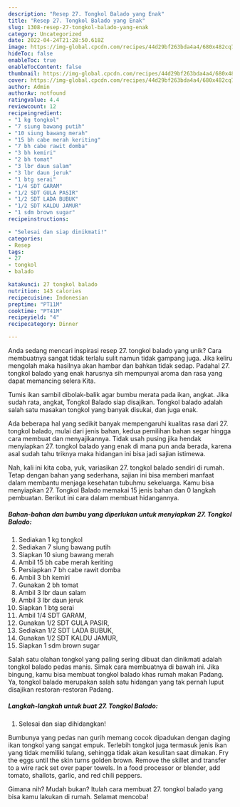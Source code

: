 ```yaml
---
description: "Resep 27. Tongkol Balado yang Enak"
title: "Resep 27. Tongkol Balado yang Enak"
slug: 1308-resep-27-tongkol-balado-yang-enak
category: Uncategorized
date: 2022-04-24T21:28:50.618Z
image: https://img-global.cpcdn.com/recipes/44d29bf263bda4a4/680x482cq70/27-tongkol-balado-foto-resep-utama.jpg
hideToc: false
enableToc: true
enableTocContent: false
thumbnail: https://img-global.cpcdn.com/recipes/44d29bf263bda4a4/680x482cq70/27-tongkol-balado-foto-resep-utama.jpg
cover: https://img-global.cpcdn.com/recipes/44d29bf263bda4a4/680x482cq70/27-tongkol-balado-foto-resep-utama.jpg
author: Admin
authorAv: notfound
ratingvalue: 4.4
reviewcount: 12
recipeingredient:
- "1 kg tongkol"
- "7 siung bawang putih"
- "10 siung bawang merah"
- "15 bh cabe merah keriting"
- "7 bh cabe rawit domba"
- "3 bh kemiri"
- "2 bh tomat"
- "3 lbr daun salam"
- "3 lbr daun jeruk"
- "1 btg serai"
- "1/4 SDT GARAM"
- "1/2 SDT GULA PASIR"
- "1/2 SDT LADA BUBUK"
- "1/2 SDT KALDU JAMUR"
- "1 sdm brown sugar"
recipeinstructions:

- "Selesai dan siap dinikmati!"
categories:
- Resep
tags:
- 27
- tongkol
- balado

katakunci: 27 tongkol balado 
nutrition: 143 calories
recipecuisine: Indonesian
preptime: "PT11M"
cooktime: "PT41M"
recipeyield: "4"
recipecategory: Dinner

---
```





Anda sedang mencari inspirasi resep 27. tongkol balado yang unik? Cara membuatnya sangat tidak terlalu sulit namun tidak gampang juga. Jika keliru mengolah maka hasilnya akan hambar dan bahkan tidak sedap. Padahal 27. tongkol balado yang enak harusnya sih mempunyai aroma dan rasa yang dapat memancing selera Kita.





Tumis ikan sambil dibolak-balik agar bumbu merata pada ikan, angkat. Jika sudah rata, angkat, Tongkol Balado siap disajikan. Tongkol balado adalah salah satu masakan tongkol yang banyak disukai, dan juga enak.

Ada beberapa hal yang sedikit banyak mempengaruhi kualitas rasa dari 27. tongkol balado, mulai dari jenis bahan, kedua pemilihan bahan segar hingga cara membuat dan menyajikannya. Tidak usah pusing jika hendak menyiapkan 27. tongkol balado yang enak di mana pun anda berada, karena asal sudah tahu triknya maka hidangan ini bisa jadi sajian istimewa.






Nah, kali ini kita coba, yuk, variasikan 27. tongkol balado sendiri di rumah. Tetap dengan bahan yang sederhana, sajian ini bisa memberi manfaat dalam membantu menjaga kesehatan tubuhmu sekeluarga. Kamu bisa menyiapkan 27. Tongkol Balado memakai 15 jenis bahan dan 0 langkah pembuatan. Berikut ini cara dalam membuat hidangannya.

<!--inarticleads1-->

##### Bahan-bahan dan bumbu yang diperlukan untuk menyiapkan 27. Tongkol Balado:

1. Sediakan 1 kg tongkol
1. Sediakan 7 siung bawang putih
1. Siapkan 10 siung bawang merah
1. Ambil 15 bh cabe merah keriting
1. Persiapkan 7 bh cabe rawit domba
1. Ambil 3 bh kemiri
1. Gunakan 2 bh tomat
1. Ambil 3 lbr daun salam
1. Ambil 3 lbr daun jeruk
1. Siapkan 1 btg serai
1. Ambil 1/4 SDT GARAM,
1. Gunakan 1/2 SDT GULA PASIR,
1. Sediakan 1/2 SDT LADA BUBUK,
1. Gunakan 1/2 SDT KALDU JAMUR,
1. Siapkan 1 sdm brown sugar


Salah satu olahan tongkol yang paling sering dibuat dan dinikmati adalah tongkol balado pedas manis. Simak cara membuatnya di bawah ini. Jika bingung, kamu bisa membuat tongkol balado khas rumah makan Padang. Ya, tongkol balado merupakan salah satu hidangan yang tak pernah luput disajikan restoran-restoran Padang. 

<!--inarticleads2-->

##### Langkah-langkah untuk buat 27. Tongkol Balado:


1. Selesai dan siap dihidangkan!

Bumbunya yang pedas nan gurih memang cocok dipadukan dengan daging ikan tongkol yang sangat empuk. Terlebih tongkol juga termasuk jenis ikan yang tidak memiliki tulang, sehingga tidak akan kesulitan saat dimakan. Fry the eggs until the skin turns golden brown. Remove the skillet and transfer to a wire rack set over paper towels. In a food processor or blender, add tomato, shallots, garlic, and red chili peppers. 

Gimana nih? Mudah bukan? Itulah cara membuat 27. tongkol balado yang bisa kamu lakukan di rumah. Selamat mencoba!
